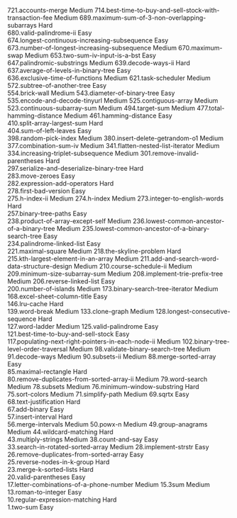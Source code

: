 721.accounts-merge                                               Medium
714.best-time-to-buy-and-sell-stock-with-transaction-fee         Medium
689.maximum-sum-of-3-non-overlapping-subarrays                   Hard  
680.valid-palindrome-ii                                          Easy  
674.longest-continuous-increasing-subsequence                    Easy  
673.number-of-longest-increasing-subsequence                     Medium
670.maximum-swap                                                 Medium
653.two-sum-iv-input-is-a-bst                                    Easy  
647.palindromic-substrings                                       Medium
639.decode-ways-ii                                               Hard  
637.average-of-levels-in-binary-tree                             Easy  
636.exclusive-time-of-functions                                  Medium
621.task-scheduler                                               Medium
572.subtree-of-another-tree                                      Easy  
554.brick-wall                                                   Medium
543.diameter-of-binary-tree                                      Easy  
535.encode-and-decode-tinyurl                                    Medium
525.contiguous-array                                             Medium
523.continuous-subarray-sum                                      Medium
494.target-sum                                                   Medium
477.total-hamming-distance                                       Medium
461.hamming-distance                                             Easy  
410.split-array-largest-sum                                      Hard  
404.sum-of-left-leaves                                           Easy  
398.random-pick-index                                            Medium
380.insert-delete-getrandom-o1                                   Medium
377.combination-sum-iv                                           Medium
341.flatten-nested-list-iterator                                 Medium
334.increasing-triplet-subsequence                               Medium
301.remove-invalid-parentheses                                   Hard  
297.serialize-and-deserialize-binary-tree                        Hard  
283.move-zeroes                                                  Easy  
282.expression-add-operators                                     Hard  
278.first-bad-version                                            Easy  
275.h-index-ii                                                   Medium
274.h-index                                                      Medium
273.integer-to-english-words                                     Hard  
257.binary-tree-paths                                            Easy  
238.product-of-array-except-self                                 Medium
236.lowest-common-ancestor-of-a-binary-tree                      Medium
235.lowest-common-ancestor-of-a-binary-search-tree               Easy  
234.palindrome-linked-list                                       Easy  
221.maximal-square                                               Medium
218.the-skyline-problem                                          Hard  
215.kth-largest-element-in-an-array                              Medium
211.add-and-search-word-data-structure-design                    Medium
210.course-schedule-ii                                           Medium
209.minimum-size-subarray-sum                                    Medium
208.implement-trie-prefix-tree                                   Medium
206.reverse-linked-list                                          Easy  
200.number-of-islands                                            Medium
173.binary-search-tree-iterator                                  Medium
168.excel-sheet-column-title                                     Easy  
146.lru-cache                                                    Hard  
139.word-break                                                   Medium
133.clone-graph                                                  Medium
128.longest-consecutive-sequence                                 Hard  
127.word-ladder                                                  Medium
125.valid-palindrome                                             Easy  
121.best-time-to-buy-and-sell-stock                              Easy  
117.populating-next-right-pointers-in-each-node-ii               Medium
102.binary-tree-level-order-traversal                            Medium
 98.validate-binary-search-tree                                  Medium
 91.decode-ways                                                  Medium
 90.subsets-ii                                                   Medium
 88.merge-sorted-array                                           Easy  
 85.maximal-rectangle                                            Hard  
 80.remove-duplicates-from-sorted-array-ii                       Medium
 79.word-search                                                  Medium
 78.subsets                                                      Medium
 76.minimum-window-substring                                     Hard  
 75.sort-colors                                                  Medium
 71.simplify-path                                                Medium
 69.sqrtx                                                        Easy  
 68.text-justification                                           Hard  
 67.add-binary                                                   Easy  
 57.insert-interval                                              Hard  
 56.merge-intervals                                              Medium
 50.powx-n                                                       Medium
 49.group-anagrams                                               Medium
 44.wildcard-matching                                            Hard  
 43.multiply-strings                                             Medium
 38.count-and-say                                                Easy  
 33.search-in-rotated-sorted-array                               Medium
 28.implement-strstr                                             Easy  
 26.remove-duplicates-from-sorted-array                          Easy  
 25.reverse-nodes-in-k-group                                     Hard  
 23.merge-k-sorted-lists                                         Hard  
 20.valid-parentheses                                            Easy  
 17.letter-combinations-of-a-phone-number                        Medium
 15.3sum                                                         Medium
 13.roman-to-integer                                             Easy  
 10.regular-expression-matching                                  Hard  
  1.two-sum                                                      Easy  
